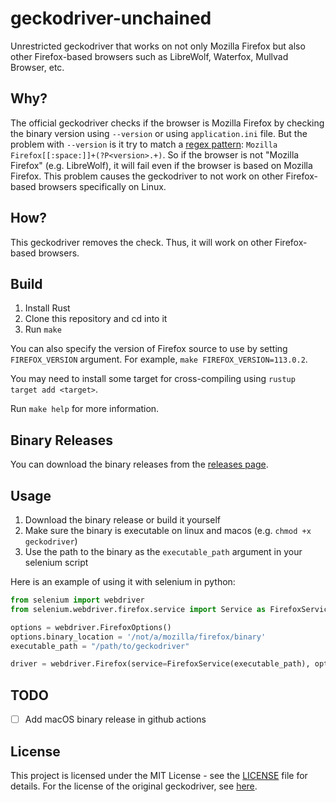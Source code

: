 # geckodriver-unchained
Unrestricted geckodriver that works on not only Mozilla Firefox but also other Firefox-based browsers such as LibreWolf, Waterfox, Mullvad Browser, etc.

## Why?
The official geckodriver checks if the browser is Mozilla Firefox by checking the binary version using `--version` or using `application.ini` file. But the problem with `--version` is it try to match a [regex pattern](https://github.com/mozilla/gecko-dev/blob/f5dde549cca5193743d11daa1c5f08258bee9d42/testing/mozbase/rust/mozversion/src/lib.rs#L259): `Mozilla Firefox[[:space:]]+(?P<version>.+)`. So if the browser is not "Mozilla Firefox" (e.g. LibreWolf), it will fail even if the browser is based on Mozilla Firefox. This problem causes the geckodriver to not work on other Firefox-based browsers specifically on Linux.

## How?
This geckodriver removes the check. Thus, it will work on other Firefox-based browsers.

## Build
1. Install Rust
2. Clone this repository and cd into it
3. Run `make`

You can also specify the version of Firefox source to use by setting `FIREFOX_VERSION` argument. For example, `make FIREFOX_VERSION=113.0.2`.

You may need to install some target for cross-compiling using `rustup target add <target>`.

Run `make help` for more information.

## Binary Releases
You can download the binary releases from the [releases page](https://github.com/rafiibrahim8/geckodriver-unchained/releases/latest).

## Usage
1. Download the binary release or build it yourself
2. Make sure the binary is executable on linux and macos (e.g. `chmod +x geckodriver`)
3. Use the path to the binary as the `executable_path` argument in your selenium script

Here is an example of using it with selenium in python:

```python
from selenium import webdriver
from selenium.webdriver.firefox.service import Service as FirefoxService

options = webdriver.FirefoxOptions()
options.binary_location = '/not/a/mozilla/firefox/binary'
executable_path = "/path/to/geckodriver"

driver = webdriver.Firefox(service=FirefoxService(executable_path), options=options)
```

## TODO
- [ ] Add macOS binary release in github actions

## License
This project is licensed under the MIT License - see the [LICENSE](LICENSE) file for details.
For the license of the original geckodriver, see [here](https://github.com/mozilla/gecko-dev/blob/master/LICENSE).
